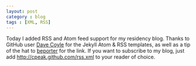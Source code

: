 ```yaml
---
layout: post
category : blog
tags : [XML, RSS]
---
```

<p>Today I added RSS and Atom feed support for my residency blog. Thanks to GitHub user <a href="https://github.com/coyled/coyled.com">Dave Coyle</a> for the Jekyll Atom &amp; RSS templates, as well as a tip of the hat to <a href="https://github.com/beporter">beporter</a> for the link. If you want to subscribe to my blog, just add <a href="http://cpeak.github.com/rss.xml">http://cpeak.github.com/rss.xml</a> to your reader of choice.</p>
